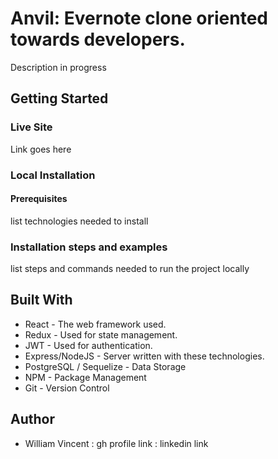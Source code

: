 # Anvil: Evernote clone oriented towards developers.

Description in progress

## Getting Started

### Live Site

Link goes here

### Local Installation

#### Prerequisites

list technologies needed to install

### Installation steps and examples

list steps and commands needed to run the project locally

## Built With

- React - The web framework used.
- Redux - Used for state management.
- JWT - Used for authentication.
- Express/NodeJS - Server written with these technologies.
- PostgreSQL / Sequelize - Data Storage
- NPM - Package Management
- Git - Version Control

## Author

- William Vincent : gh profile link : linkedin link
